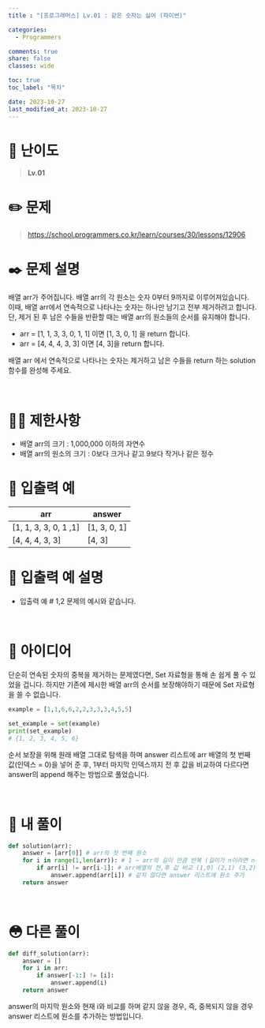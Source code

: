 ```yaml
---
title : "[프로그래머스] Lv.01 : 같은 숫자는 싫어 (파이썬)"

categories:
  - Programmers

comments: true
share: false
classes: wide

toc: true
toc_label: "목차"

date: 2023-10-27
last_modified_at: 2023-10-27
---
```


# 🔎 난이도
> **Lv.01**


# ✏️ 문제
> <https://school.programmers.co.kr/learn/courses/30/lessons/12906>  

# ✒️ 문제 설명
배열 arr가 주어집니다. 배열 arr의 각 원소는 숫자 0부터 9까지로 이루어져있습니다.  
이때, 배열 arr에서 연속적으로 나타나는 숫자는 하나만 남기고 전부 제거하려고 합니다.  
단, 제거 된 후 남은 수들을 반환할 때는 배열 arr의 원소들의 순서를 유지해야 합니다.  

* arr = [1, 1, 3, 3, 0, 1, 1] 이면 [1, 3, 0, 1] 을 return 합니다.
* arr = [4, 4, 4, 3, 3] 이면 [4, 3]을 return 합니다.

배열 arr 에서 연속적으로 나타나는 숫자는 제거하고 남은 수들을 return 하는 solution 함수를 완성해 주세요.

<br>

# 🙅‍♂️ 제한사항
* 배열 arr의 크기 : 1,000,000 이하의 자연수
* 배열 arr의 원소의 크기 : 0보다 크거나 같고 9보다 작거나 같은 정수


# 🤖 입출력 예

|arr|answer
|---|---|
[1, 1, 3, 3, 0, 1 ,1] | [1, 3, 0, 1]
[4, 4, 4, 3, 3] | [4, 3]

# 🤖 입출력 예 설명
* 입출력 예 # 1,2 문제의 예시와 같습니다.


<br>

# 🧐 아이디어
단순히 연속된 숫자의 중복을 제거하는 문제였다면, Set 자료형을 통해 손 쉽게 풀 수 있었을 겁니다. 하지만 기존에 제시한 배열 arr의 순서를 보장해야하기 때문에 Set 자료형을 쓸 수 없습니다.
~~~python
example = [1,1,6,6,2,2,3,3,3,4,5,5]

set_example = set(example)
print(set_example)
# {1, 2, 3, 4, 5, 6}
~~~

순서 보장을 위해 원래 배열 그대로 탐색을 하며 answer 리스트에 arr 배열의 첫 번째 값(인덱스 = 0)을 넣어 준 후, 1부터 마지막 인덱스까지 전 후 값을 비교하여 다르다면 answer의 append 해주는 방법으로 풀었습니다.

<br>

# 📝 내 풀이
``` python
def solution(arr):
    answer = [arr[0]] # arr의 첫 번째 원소
    for i in range(1,len(arr)): # 1 ~ arr의 길이 만큼 반복 (길이가 n이라면 n-1 반복)
        if arr[i] != arr[i-1]: # arr배열의 전,후 값 비교 (1,0) (2,1) (3,2) ...
            answer.append(arr[i]) # 같지 않다면 answer 리스트에 원소 추가
    return answer
```
<br>

# 😳 다른 풀이
~~~python
def diff_solution(arr):
    answer = []
    for i in arr:
        if answer[-1:] != [i]:
            answer.append(i)
    return answer
~~~

answer의 마지막 원소와 현재 i와 비교를 하며 같지 않을 경우, 즉, 중복되지 않을 경우 answer 리스트에 원소를 추가하는 방법입니다.